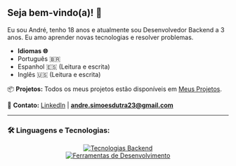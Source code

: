## Seja bem-vindo(a)! 👋

Eu sou André, tenho 18 anos e atualmente sou Desenvolvedor Backend a 3 anos. Eu amo aprender novas tecnologias e resolver problemas.

* **Idiomas 🌐**
* Português 🇧🇷
* Espanhol 🇪🇸 (Leitura e escrita)
* Inglês 🇺🇸 (Leitura e escrita)


📦 **Projetos:**
Todos os meus projetos estão disponíveis em [Meus Projetos](https://github.com/endlessproxy?tab=repositories).

📩 **Contato:**
[LinkedIn](https://www.linkedin.com/in/euandresimoes/) | **andre.simoesdutra23@gmail.com**

---

### 🛠️ Linguagens e Tecnologias:

<p align="center">
  <a href="https://skillicons.dev">
    <img src="https://skillicons.dev/icons?i=cs,dotnet,javascript,typescript,express,prisma,selenium" alt="Tecnologias Backend" />
    <br>
    <img src="https://skillicons.dev/icons?i=mysql,docker,postman,git" alt="Ferramentas de Desenvolvimento" />
  </a>
</p>
